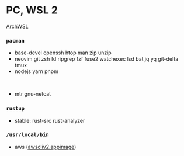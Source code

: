 PC, WSL 2
========
[ArchWSL](https://github.com/yuk7/ArchWSL)

### `pacman`
- base-devel openssh htop man zip unzip
- neovim git zsh fd ripgrep fzf fuse2 watchexec lsd bat jq yq git-delta tmux
- nodejs yarn pnpm

&nbsp;

- mtr gnu-netcat

### `rustup`
- stable: rust-src rust-analyzer

### `/usr/local/bin`
- aws ([awscliv2.appimage](https://github.com/simnalamburt/awscliv2.appimage/releases))

